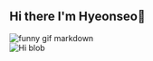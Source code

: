 ## Hi there I'm Hyeonseo👋

![funny gif](https://media.giphy.com/media/bcKmIWkUMCjVm/giphy.gif)
markdown<br>![Hi blob](https://media.giphy.com/media/xT9IgG50Fb7Mi0prBC/giphy.gif)

<!--
**hyeonseogo/hyeonseogo** is a ✨ _special_ ✨ repository because its `README.md` (this file) appears on your GitHub profile.

Here are some ideas to get you started:

- 🔭 I’m currently working on ...
- 🌱 I’m currently learning ...
- 👯 I’m looking to collaborate on ...
- 🤔 I’m looking for help with ...
- 💬 Ask me about ...
- 📫 How to reach me: ...
- 😄 Pronouns: ...
- ⚡ Fun fact: ...
-->
